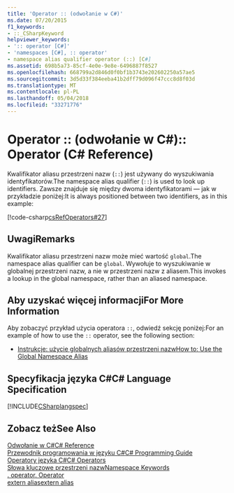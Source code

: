 ```yaml
---
title: 'Operator :: (odwołanie w C#)'
ms.date: 07/20/2015
f1_keywords:
- ::_CSharpKeyword
helpviewer_keywords:
- ':: operator [C#]'
- 'namespaces [C#], :: operator'
- namespace alias qualifier operator (::) [C#]
ms.assetid: 698b5a73-85cf-4e0e-9e8e-6496887f8527
ms.openlocfilehash: 668799a2d846d0f0bf1b3743e202602250a57ae5
ms.sourcegitcommit: 3d5d33f384eeba41b2dff79d096f47ccc8d8f03d
ms.translationtype: MT
ms.contentlocale: pl-PL
ms.lasthandoff: 05/04/2018
ms.locfileid: "33271776"
---
```

# <a name="-operator-c-reference"></a><span data-ttu-id="54766-102">Operator :: (odwołanie w C#)</span><span class="sxs-lookup"><span data-stu-id="54766-102">:: Operator (C# Reference)</span></span>
<span data-ttu-id="54766-103">Kwalifikator aliasu przestrzeni nazw (`::`) jest używany do wyszukiwania identyfikatorów.</span><span class="sxs-lookup"><span data-stu-id="54766-103">The namespace alias qualifier (`::`) is used to look up identifiers.</span></span> <span data-ttu-id="54766-104">Zawsze znajduje się między dwoma identyfikatorami — jak w przykładzie poniżej:</span><span class="sxs-lookup"><span data-stu-id="54766-104">It is always positioned between two identifiers, as in this example:</span></span>  
  
 [!code-csharp[csRefOperators#27](../../../csharp/language-reference/operators/codesnippet/CSharp/namespace-alias-qualifer_1.cs)]  
  
## <a name="remarks"></a><span data-ttu-id="54766-105">Uwagi</span><span class="sxs-lookup"><span data-stu-id="54766-105">Remarks</span></span>  
 <span data-ttu-id="54766-106">Kwalifikator aliasu przestrzeni nazw może mieć wartość `global`.</span><span class="sxs-lookup"><span data-stu-id="54766-106">The namespace alias qualifier can be `global`.</span></span> <span data-ttu-id="54766-107">Wywołuje to wyszukiwanie w globalnej przestrzeni nazw, a nie w przestrzeni nazw z aliasem.</span><span class="sxs-lookup"><span data-stu-id="54766-107">This invokes a lookup in the global namespace, rather than an aliased namespace.</span></span>  
  
## <a name="for-more-information"></a><span data-ttu-id="54766-108">Aby uzyskać więcej informacji</span><span class="sxs-lookup"><span data-stu-id="54766-108">For More Information</span></span>  
 <span data-ttu-id="54766-109">Aby zobaczyć przykład użycia operatora `::`, odwiedź sekcję poniżej:</span><span class="sxs-lookup"><span data-stu-id="54766-109">For an example of how to use the `::` operator, see the following section:</span></span>  
  
-   [<span data-ttu-id="54766-110">Instrukcje: użycie globalnych aliasów przestrzeni nazw</span><span class="sxs-lookup"><span data-stu-id="54766-110">How to: Use the Global Namespace Alias</span></span>](../../../csharp/programming-guide/namespaces/how-to-use-the-global-namespace-alias.md)  
  
## <a name="c-language-specification"></a><span data-ttu-id="54766-111">Specyfikacja języka C#</span><span class="sxs-lookup"><span data-stu-id="54766-111">C# Language Specification</span></span>  
 [!INCLUDE[CSharplangspec](~/includes/csharplangspec-md.md)]  
  
## <a name="see-also"></a><span data-ttu-id="54766-112">Zobacz też</span><span class="sxs-lookup"><span data-stu-id="54766-112">See Also</span></span>  
 [<span data-ttu-id="54766-113">Odwołanie w C#</span><span class="sxs-lookup"><span data-stu-id="54766-113">C# Reference</span></span>](../../../csharp/language-reference/index.md)  
 [<span data-ttu-id="54766-114">Przewodnik programowania w języku C#</span><span class="sxs-lookup"><span data-stu-id="54766-114">C# Programming Guide</span></span>](../../../csharp/programming-guide/index.md)  
 [<span data-ttu-id="54766-115">Operatory języka C#</span><span class="sxs-lookup"><span data-stu-id="54766-115">C# Operators</span></span>](../../../csharp/language-reference/operators/index.md)  
 [<span data-ttu-id="54766-116">Słowa kluczowe przestrzeni nazw</span><span class="sxs-lookup"><span data-stu-id="54766-116">Namespace Keywords</span></span>](../../../csharp/language-reference/keywords/namespace-keywords.md)  
 [<span data-ttu-id="54766-117">. operator</span><span class="sxs-lookup"><span data-stu-id="54766-117">. Operator</span></span>](../../../csharp/language-reference/operators/member-access-operator.md)  
 [<span data-ttu-id="54766-118">extern alias</span><span class="sxs-lookup"><span data-stu-id="54766-118">extern alias</span></span>](../../../csharp/language-reference/keywords/extern-alias.md)
